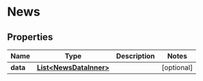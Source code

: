 

# News


## Properties

| Name | Type | Description | Notes |
|------------ | ------------- | ------------- | -------------|
|**data** | [**List&lt;NewsDataInner&gt;**](NewsDataInner.md) |  |  [optional] |



